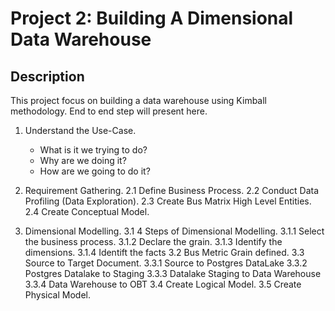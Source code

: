 # Project 2: Building A Dimensional Data Warehouse

## Description

This project focus on building a data warehouse using Kimball methodology. End to end step will present here.

1. Understand the Use-Case.
   - What is it we trying to do?
   - Why are we doing it?
   - How are we going to do it?

2. Requirement Gathering.
   2.1 Define Business Process.
   2.2 Conduct Data Profiling (Data Exploration).
   2.3 Create Bus Matrix High Level Entities.
   2.4 Create Conceptual Model.

3. Dimensional Modelling.
   3.1 4 Steps of Dimensional Modelling.
       3.1.1 Select the business process.
       3.1.2 Declare the grain.
       3.1.3 Identify the dimensions.
       3.1.4 Identift the facts
   3.2 Bus Metric Grain defined.
   3.3 Source to Target Document.
       3.3.1 Source to Postgres DataLake
       3.3.2 Postgres Datalake to Staging
       3.3.3 Datalake Staging to Data Warehouse
       3.3.4 Data Warehouse to OBT
   3.4 Create Logical Model.
   3.5 Create Physical Model.



